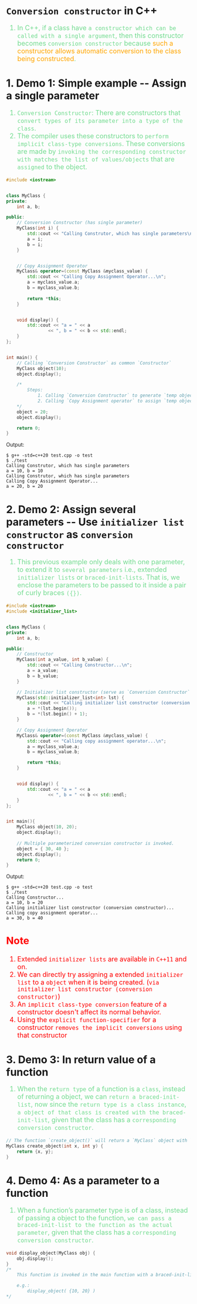<!--
 * @Author: Uper 41718895+Hyliu-BUAA@users.noreply.github.com
 * @Date: 2022-07-04 17:32:43
 * @LastEditors: Uper 41718895+Hyliu-BUAA@users.noreply.github.com
 * @LastEditTime: 2022-07-04 19:46:55
 * @FilePath: /C_C++/Effective_C++/3.尽可能使用const/4.Conversion_constructor.md
 * @Description: 这是默认设置,请设置`customMade`, 打开koroFileHeader查看配置 进行设置: https://github.com/OBKoro1/koro1FileHeader/wiki/%E9%85%8D%E7%BD%
-->
# `Conversion constructor` in C++
<font color="73DB90" size="4">

1. In C++, if a class have `a constructor which can be called with a single argument`, then this constructor becomes `conversion constructor` because <font color="orange">such a constructor allows automatic conversion to the class being constructed</font>.

</font>


# 1. Demo 1: Simple example -- Assign a single parameter
<font color="73DB90" size="4">

1. `Conversion Constructor`: There are constructors that `convert types of its parameter into a type of the class`. 
2. The compiler uses these constructors to `perform implicit class-type conversions`. These conversions are made by `invoking the corresponding constructor with matches the list of values/objects` that are `assigned` to the object.

</font>

```c++
#include <iostream>


class MyClass {
private:
    int a, b;

public:
    // Conversion Constructor (has single parameter)
    MyClass(int i) {
        std::cout << "Calling Construtor, which has single parameters\n";
        a = i;
        b = i;
    }


    // Copy Assignment Operator
    MyClass& operator=(const MyClass &myclass_value) {
        std::cout << "Calling Copy Assignment Operator...\n";
        a = myclass_value.a;
        b = myclass_value.b;
        
        return *this;        
    }


    void display() {
        std::cout << "a = " << a
                << ", b = " << b << std::endl;
    }
};


int main() {
    // Calling `Conversion Constructor` as common `Constructor`
    MyClass object(10);
    object.display();

    /* 
        Steps:
            1. Calling `Conversion Constructor` to generate `temp object` -- because Single parameter
            2. Calling `Copy Assignment operator` to assign `temp object` to `object`
    */
    object = 20;
    object.display();

    return 0;
}
```
Output:
```shell
$ g++ -std=c++20 test.cpp -o test
$ ./test
Calling Construtor, which has single parameters
a = 10, b = 10
Calling Construtor, which has single parameters
Calling Copy Assignment Operator...
a = 20, b = 20
```


# 2. Demo 2: Assign several parameters -- Use `initializer list constructor` as `conversion constructor`
<font color="#73DB90" size="4">

1. This previous example only deals with one parameter, to extend it to `several parameters` i.e., extended `initializer lists` or `braced-init-lists`. That is, we enclose the parameters to be passed to it inside a pair of curly braces `({})`.

</font>

```c++
#include <iostream>
#include <initializer_list>


class MyClass {
private:
    int a, b;

public:
    // Constructor
    MyClass(int a_value, int b_value) {
        std::cout << "Calling Constructor...\n";
        a = a_value;
        b = b_value;
    }

    // Initializer list constructor (serve as `Conversion Constructor` at the same time)
    MyClass(std::initializer_list<int> lst) {
        std::cout << "Calling initializer list constructor (conversion constructor)...\n";
        a = *(lst.begin());
        b = *(lst.begin() + 1);
    }

    // Copy Assignment Operator
    MyClass& operator=(const MyClass &myclass_value) {
        std::cout << "Calling copy assignment operator...\n";
        a = myclass_value.a;
        b = myclass_value.b;

        return *this;
    }


    void display() {
        std::cout << "a = " << a
                << ", b = " << b << std::endl;
    }
};


int main(){
    MyClass object(10, 20);
    object.display();
 
    // Multiple parameterized conversion constructor is invoked.
    object = { 30, 40 };
    object.display();
    return 0;
}
```
Output:
```shell
$ g++ -std=c++20 test.cpp -o test
$ ./test
Calling Constructor...
a = 10, b = 20
Calling initializer list constructor (conversion constructor)...
Calling copy assignment operator...
a = 30, b = 40
```

<font color="red" size="4">

Note
----
1. Extended `initializer lists` are available in `C++11` and on.
2. We can directly try assigning a extended `initializer list` to a `object` when it is being created. (`via initializer list constructor (conversion constructor)`)
3. An `implicit class-type conversion` feature of a constructor doesn't affect its normal behavior.
4. Using the `explicit function-specifier` for a constructor `removes the implicit conversions` using that constructor

</font>


# 3. Demo 3: In return value of a function
<font color="73DB90" size="4">

1. When the `return type` of a function is a `class`, instead of returning a object, we can `return a braced-init-list`, now since the `return type is a class instance`, `a object of that class is created with the braced-init-list`, given that the class has a `corresponding conversion constructor`.

</font>

```c++
// The function `create_object()` will return a `MyClass` object with `a` and `b` values as the `x` and `y` passed to the function.
MyClass create_object(int x, int y) {
    return {x, y};
}
```


# 4. Demo 4: As a parameter to a function
<font color="73DB90" size="4">

1. When a function’s parameter type is of a class, instead of passing a object to the function, `we can pass a braced-init-list to the function as the actual parameter`, given that the class has a `corresponding conversion constructor`. 

</font>

```c++
void display_object(MyClass obj) {
    obj.display();
}
/*
    This function is invoked in the main function with a braced-init-list with two integers as the parameters.

    e.g.:
        display_object( {10, 20} )
*/

```
